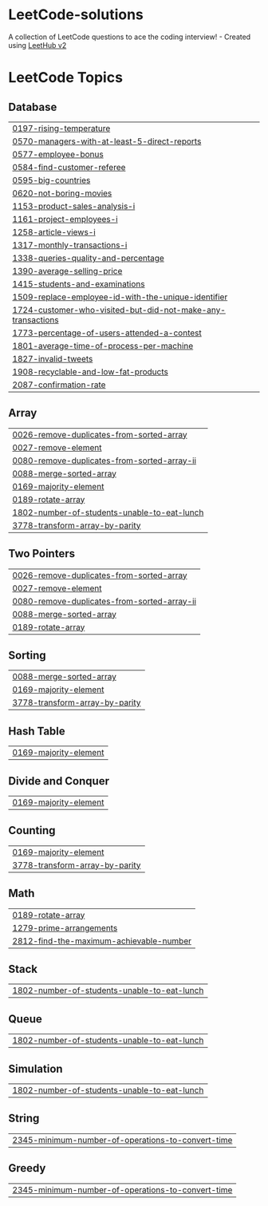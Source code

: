 # LeetCode-solutions
A collection of LeetCode questions to ace the coding interview! - Created using [LeetHub v2](https://github.com/arunbhardwaj/LeetHub-2.0)

<!---LeetCode Topics Start-->
# LeetCode Topics
## Database
|  |
| ------- |
| [0197-rising-temperature](https://github.com/HumerousFi/LeetCode-solutions/tree/master/0197-rising-temperature) |
| [0570-managers-with-at-least-5-direct-reports](https://github.com/HumerousFi/LeetCode-solutions/tree/master/0570-managers-with-at-least-5-direct-reports) |
| [0577-employee-bonus](https://github.com/HumerousFi/LeetCode-solutions/tree/master/0577-employee-bonus) |
| [0584-find-customer-referee](https://github.com/HumerousFi/LeetCode-solutions/tree/master/0584-find-customer-referee) |
| [0595-big-countries](https://github.com/HumerousFi/LeetCode-solutions/tree/master/0595-big-countries) |
| [0620-not-boring-movies](https://github.com/HumerousFi/LeetCode-solutions/tree/master/0620-not-boring-movies) |
| [1153-product-sales-analysis-i](https://github.com/HumerousFi/LeetCode-solutions/tree/master/1153-product-sales-analysis-i) |
| [1161-project-employees-i](https://github.com/HumerousFi/LeetCode-solutions/tree/master/1161-project-employees-i) |
| [1258-article-views-i](https://github.com/HumerousFi/LeetCode-solutions/tree/master/1258-article-views-i) |
| [1317-monthly-transactions-i](https://github.com/HumerousFi/LeetCode-solutions/tree/master/1317-monthly-transactions-i) |
| [1338-queries-quality-and-percentage](https://github.com/HumerousFi/LeetCode-solutions/tree/master/1338-queries-quality-and-percentage) |
| [1390-average-selling-price](https://github.com/HumerousFi/LeetCode-solutions/tree/master/1390-average-selling-price) |
| [1415-students-and-examinations](https://github.com/HumerousFi/LeetCode-solutions/tree/master/1415-students-and-examinations) |
| [1509-replace-employee-id-with-the-unique-identifier](https://github.com/HumerousFi/LeetCode-solutions/tree/master/1509-replace-employee-id-with-the-unique-identifier) |
| [1724-customer-who-visited-but-did-not-make-any-transactions](https://github.com/HumerousFi/LeetCode-solutions/tree/master/1724-customer-who-visited-but-did-not-make-any-transactions) |
| [1773-percentage-of-users-attended-a-contest](https://github.com/HumerousFi/LeetCode-solutions/tree/master/1773-percentage-of-users-attended-a-contest) |
| [1801-average-time-of-process-per-machine](https://github.com/HumerousFi/LeetCode-solutions/tree/master/1801-average-time-of-process-per-machine) |
| [1827-invalid-tweets](https://github.com/HumerousFi/LeetCode-solutions/tree/master/1827-invalid-tweets) |
| [1908-recyclable-and-low-fat-products](https://github.com/HumerousFi/LeetCode-solutions/tree/master/1908-recyclable-and-low-fat-products) |
| [2087-confirmation-rate](https://github.com/HumerousFi/LeetCode-solutions/tree/master/2087-confirmation-rate) |
## Array
|  |
| ------- |
| [0026-remove-duplicates-from-sorted-array](https://github.com/HumerousFi/LeetCode-solutions/tree/master/0026-remove-duplicates-from-sorted-array) |
| [0027-remove-element](https://github.com/HumerousFi/LeetCode-solutions/tree/master/0027-remove-element) |
| [0080-remove-duplicates-from-sorted-array-ii](https://github.com/HumerousFi/LeetCode-solutions/tree/master/0080-remove-duplicates-from-sorted-array-ii) |
| [0088-merge-sorted-array](https://github.com/HumerousFi/LeetCode-solutions/tree/master/0088-merge-sorted-array) |
| [0169-majority-element](https://github.com/HumerousFi/LeetCode-solutions/tree/master/0169-majority-element) |
| [0189-rotate-array](https://github.com/HumerousFi/LeetCode-solutions/tree/master/0189-rotate-array) |
| [1802-number-of-students-unable-to-eat-lunch](https://github.com/HumerousFi/LeetCode-solutions/tree/master/1802-number-of-students-unable-to-eat-lunch) |
| [3778-transform-array-by-parity](https://github.com/HumerousFi/LeetCode-solutions/tree/master/3778-transform-array-by-parity) |
## Two Pointers
|  |
| ------- |
| [0026-remove-duplicates-from-sorted-array](https://github.com/HumerousFi/LeetCode-solutions/tree/master/0026-remove-duplicates-from-sorted-array) |
| [0027-remove-element](https://github.com/HumerousFi/LeetCode-solutions/tree/master/0027-remove-element) |
| [0080-remove-duplicates-from-sorted-array-ii](https://github.com/HumerousFi/LeetCode-solutions/tree/master/0080-remove-duplicates-from-sorted-array-ii) |
| [0088-merge-sorted-array](https://github.com/HumerousFi/LeetCode-solutions/tree/master/0088-merge-sorted-array) |
| [0189-rotate-array](https://github.com/HumerousFi/LeetCode-solutions/tree/master/0189-rotate-array) |
## Sorting
|  |
| ------- |
| [0088-merge-sorted-array](https://github.com/HumerousFi/LeetCode-solutions/tree/master/0088-merge-sorted-array) |
| [0169-majority-element](https://github.com/HumerousFi/LeetCode-solutions/tree/master/0169-majority-element) |
| [3778-transform-array-by-parity](https://github.com/HumerousFi/LeetCode-solutions/tree/master/3778-transform-array-by-parity) |
## Hash Table
|  |
| ------- |
| [0169-majority-element](https://github.com/HumerousFi/LeetCode-solutions/tree/master/0169-majority-element) |
## Divide and Conquer
|  |
| ------- |
| [0169-majority-element](https://github.com/HumerousFi/LeetCode-solutions/tree/master/0169-majority-element) |
## Counting
|  |
| ------- |
| [0169-majority-element](https://github.com/HumerousFi/LeetCode-solutions/tree/master/0169-majority-element) |
| [3778-transform-array-by-parity](https://github.com/HumerousFi/LeetCode-solutions/tree/master/3778-transform-array-by-parity) |
## Math
|  |
| ------- |
| [0189-rotate-array](https://github.com/HumerousFi/LeetCode-solutions/tree/master/0189-rotate-array) |
| [1279-prime-arrangements](https://github.com/HumerousFi/LeetCode-solutions/tree/master/1279-prime-arrangements) |
| [2812-find-the-maximum-achievable-number](https://github.com/HumerousFi/LeetCode-solutions/tree/master/2812-find-the-maximum-achievable-number) |
## Stack
|  |
| ------- |
| [1802-number-of-students-unable-to-eat-lunch](https://github.com/HumerousFi/LeetCode-solutions/tree/master/1802-number-of-students-unable-to-eat-lunch) |
## Queue
|  |
| ------- |
| [1802-number-of-students-unable-to-eat-lunch](https://github.com/HumerousFi/LeetCode-solutions/tree/master/1802-number-of-students-unable-to-eat-lunch) |
## Simulation
|  |
| ------- |
| [1802-number-of-students-unable-to-eat-lunch](https://github.com/HumerousFi/LeetCode-solutions/tree/master/1802-number-of-students-unable-to-eat-lunch) |
## String
|  |
| ------- |
| [2345-minimum-number-of-operations-to-convert-time](https://github.com/HumerousFi/LeetCode-solutions/tree/master/2345-minimum-number-of-operations-to-convert-time) |
## Greedy
|  |
| ------- |
| [2345-minimum-number-of-operations-to-convert-time](https://github.com/HumerousFi/LeetCode-solutions/tree/master/2345-minimum-number-of-operations-to-convert-time) |
<!---LeetCode Topics End-->